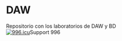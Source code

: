 # DAW
Repositorio con los laboratorios de DAW y BD<br/>
<a href="https://996.icu"><img src="https://img.shields.io/badge/link-996.icu-red.svg" alt="996.icu" /></a>Support 996
